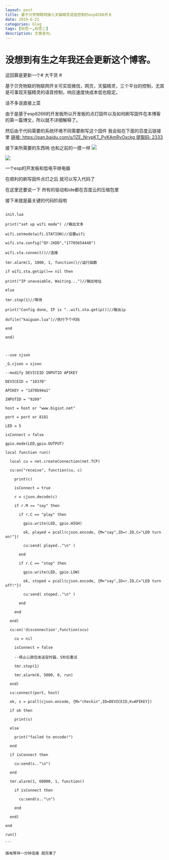 ```yaml
---
layout: post
title: 基于贝壳物联网接入天猫精灵语音控制的esp8266开关
date: 2019-6-21
categories: blog
tags: [标签一,标签二]
description: 文章金句。
---
```



# 没想到有生之年我还会更新这个博客。 #

这回算是更新一个# 大干货 #

基于贝壳物联的物联网开关可实现微信，网页，天猫精灵，三个平台的控制，尤其是可事现天猫精灵的语音控制，响应速度快成本低也稳定。

话不多说直接上菜

由于是基于esp8266的开发板所以开发板的点灯固件以及如何刷写固件在本博客的第一篇博文，所以就不详细解释了。

然后由于代码需要的系统环境不同需要刷写这个固件 我会贴在下面的百度云链接里 
[链接: https://pan.baidu.com/s/1ZE_NrypKT_PyKAmRvOxckg 提取码: 2333
](https://pan.baidu.com/s/1ZE_NrypKT_PyKAmRvOxckg "提取码2333")

接下来所需要的东西呐 也和之前的一摸一样
![](https://boke-1255854593.cos.ap-shanghai.myqcloud.com/%E8%B4%9D%E5%A3%B3%E7%89%A9%E8%81%94%E5%BC%80%E5%85%B3/IMG_20190621_135150.jpg)



![](https://boke-1255854593.cos.ap-shanghai.myqcloud.com/%E8%B4%9D%E5%A3%B3%E7%89%A9%E8%81%94%E5%BC%80%E5%85%B3/IMG_20190621_135153.jpg)

一个esp的开发板和低电平继电器

在顺利的刷写固件点灯之后 就可以写入代码了  

在这里还要说一下 所有的驱动和ide都在百度云的压缩包里

接下来就是最关键的代码阶段啦

```

​init.lua

print("set up wifi mode") //输出文本

wifi.setmode(wifi.STATION)//设置wifi

wifi.sta.config("QY-JXDD","17705654448")

wifi.sta.connect()//连接

tmr.alarm(1, 1000, 1, function()//运行函数

if wifi.sta.getip()== nil then

print("IP unavaiable, Waiting...")//输出地址

else

tmr.stop(1)//等待

print("Config done, IP is "..wifi.sta.getip())//输出ip

dofile("kaiguan.lua")//执行下个代码

end

end)



--use sjson

_G.cjson = sjson

--modify DEVICEID INPUTID APIKEY

DEVICEID = "10370"

APIKEY = "1d70b94a1"

INPUTID = "9209"

host = host or "www.bigiot.net"

port = port or 8181

LED = 5

isConnect = false

gpio.mode(LED,gpio.OUTPUT)

local function run()

  local cu = net.createConnection(net.TCP)
  
  cu:on("receive", function(cu, c) 
  
    print(c)
    
    isConnect = true
    
    r = cjson.decode(c)
    
    if r.M == "say" then
    
      if r.C == "play" then  
      
        gpio.write(LED, gpio.HIGH)  
        
        ok, played = pcall(cjson.encode, {M="say",ID=r.ID,C="LED turn on!"})
        
        cu:send( played.."\n" )
        
      end
      
      if r.C == "stop" then   
      
        gpio.write(LED, gpio.LOW)
        
        ok, stoped = pcall(cjson.encode, {M="say",ID=r.ID,C="LED turn off!"})
        
        cu:send( stoped.."\n" ) 
        
      end
      
    end
    
  end)
  
  cu:on('disconnection',function(scu)
  
    cu = nil
    
    isConnect = false
    
    --停止心跳包发送定时器，5秒后重试
    
    tmr.stop(1)
    
    tmr.alarm(6, 5000, 0, run)
    
  end)
  
  cu:connect(port, host)
  
  ok, s = pcall(cjson.encode, {M="checkin",ID=DEVICEID,K=APIKEY})
  
  if ok then
  
    print(s)
    
  else
  
    print("failed to encode!")
    
  end
  
  if isConnect then
  
    cu:send(s.."\n")
    
  end
  
  tmr.alarm(1, 60000, 1, function()
  
    if isConnect then
    
      cu:send(s.."\n")
      
    end
    
  end)
  
end

run()

​```

插电等待一分钟连接 就完事了
